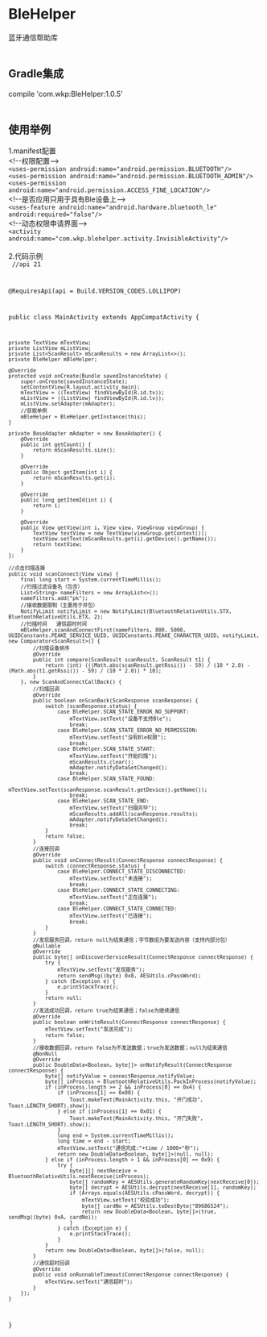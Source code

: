 # BleHelper
蓝牙通信帮助库
<br>
<br>
## Gradle集成<br>
compile 'com.wkp:BleHelper:1.0.5'
<br>
<br>
## 使用举例<br>
1.manifest配置<br>
\<!--权限配置--><br>
`<uses-permission android:name="android.permission.BLUETOOTH"/>`<br>
`<uses-permission android:name="android.permission.BLUETOOTH_ADMIN"/>`<br>
`<uses-permission android:name="android.permission.ACCESS_FINE_LOCATION"/>`<br>
\<!--是否应用只用于具有Ble设备上--><br>
`<uses-feature
        android:name="android.hardware.bluetooth_le"
        android:required="false"/>`<br>
\<!--动态权限申请界面--><br>
`<activity android:name="com.wkp.blehelper.activity.InvisibleActivity"/>`
<br>
<br>
2.代码示例<br>
<code>
//api 21

@RequiresApi(api = Build.VERSION_CODES.LOLLIPOP)

public class MainActivity extends AppCompatActivity {

    private TextView mTextView;
    private ListView mListView;
    private List<ScanResult> mScanResults = new ArrayList<>();
    private BleHelper mBleHelper;

    @Override
    protected void onCreate(Bundle savedInstanceState) {
        super.onCreate(savedInstanceState);
        setContentView(R.layout.activity_main);
        mTextView = ((TextView) findViewById(R.id.tv));
        mListView = ((ListView) findViewById(R.id.lv));
        mListView.setAdapter(mAdapter);
        //获取单例
        mBleHelper = BleHelper.getInstance(this);
    }

    private BaseAdapter mAdapter = new BaseAdapter() {
        @Override
        public int getCount() {
            return mScanResults.size();
        }

        @Override
        public Object getItem(int i) {
            return mScanResults.get(i);
        }

        @Override
        public long getItemId(int i) {
            return i;
        }

        @Override
        public View getView(int i, View view, ViewGroup viewGroup) {
            TextView textView = new TextView(viewGroup.getContext());
            textView.setText(mScanResults.get(i).getDevice().getName());
            return textView;
        }
    };
    
    //点击扫描连接
    public void scanConnect(View view) {
        final long start = System.currentTimeMillis();
        //扫描过滤设备名（包含）
        List<String> nameFilters = new ArrayList<>();
        nameFilters.add("pk");
        //接收数据限制（主要用于并包）
        NotifyLimit notifyLimit = new NotifyLimit(BluetoothRelativeUtils.STX, BluetoothRelativeUtils.ETX, 2);
        //扫描时间   通信超时时间
        mBleHelper.scanAndConnectFirst(nameFilters, 800, 5000, UUIDConstants.PEAKE_SERVICE_UUID, UUIDConstants.PEAKE_CHARACTER_UUID, notifyLimit, new Comparator<ScanResult>() {
            //扫描设备排序
            @Override
            public int compare(ScanResult scanResult, ScanResult t1) {
                return (int) (((Math.abs(scanResult.getRssi()) - 59) / (10 * 2.0) - (Math.abs(t1.getRssi()) - 59) / (10 * 2.0)) * 10);
            }
        }, new ScanAndConnectCallBack() {
            //扫描回调
            @Override
            public boolean onScanBack(ScanResponse scanResponse) {
                switch (scanResponse.status) {
                    case BleHelper.SCAN_STATE_ERROR_NO_SUPPORT:
                        mTextView.setText("设备不支持Ble");
                        break;
                    case BleHelper.SCAN_STATE_ERROR_NO_PERMISSION:
                        mTextView.setText("没有Ble权限");
                        break;
                    case BleHelper.SCAN_STATE_START:
                        mTextView.setText("开始扫描");
                        mScanResults.clear();
                        mAdapter.notifyDataSetChanged();
                        break;
                    case BleHelper.SCAN_STATE_FOUND:
                        mTextView.setText(scanResponse.scanResult.getDevice().getName());
                        break;
                    case BleHelper.SCAN_STATE_END:
                        mTextView.setText("扫描完毕");
                        mScanResults.addAll(scanResponse.results);
                        mAdapter.notifyDataSetChanged();
                        break;
                }
                return false;
            }
            //连接回调
            @Override
            public void onConnectResult(ConnectResponse connectResponse) {
                switch (connectResponse.status) {
                    case BleHelper.CONNECT_STATE_DISCONNECTED:
                        mTextView.setText("未连接");
                        break;
                    case BleHelper.CONNECT_STATE_CONNECTING:
                        mTextView.setText("正在连接");
                        break;
                    case BleHelper.CONNECT_STATE_CONNECTED:
                        mTextView.setText("已连接");
                        break;
                }
            }
            //发现服务回调，return null为结束通信；字节数组为要发送内容（支持内部分包）
            @Nullable
            @Override
            public byte[] onDiscoverServiceResult(ConnectResponse connectResponse) {
                try {
                    mTextView.setText("发现服务");
                    return sendMsg((byte) 0x8, AESUtils.cPassWord);
                } catch (Exception e) {
                    e.printStackTrace();
                }
                return null;
            }
            //发送成功回调，return true为结束通信；false为继续通信
            @Override
            public boolean onWriteResult(ConnectResponse connectResponse) {
                mTextView.setText("发送完成");
                return false;
            }
            //接收数据回调，return false为不发送数据；true为发送数据；null为结束通信
            @NonNull
            @Override
            public DoubleData<Boolean, byte[]> onNotifyResult(ConnectResponse connectResponse) {
                byte[] notifyValue = connectResponse.notifyValue;
                byte[] inProcess = BluetoothRelativeUtils.PackInProcess(notifyValue);
                if (inProcess.length >= 2 && inProcess[0] == 0x4) {
                    if (inProcess[1] == 0x00) {
                        Toast.makeText(MainActivity.this, "开门成功", Toast.LENGTH_SHORT).show();
                    } else if (inProcess[1] == 0x01) {
                        Toast.makeText(MainActivity.this, "开门失败", Toast.LENGTH_SHORT).show();
                    }
                    long end = System.currentTimeMillis();
                    long time = end - start;
                    mTextView.setText("通信完成:"+time / 1000+"秒");
                    return new DoubleData<Boolean, byte[]>(null, null);
                } else if (inProcess.length > 1 && inProcess[0] == 0x9) {
                    try {
                        byte[][] nextReceive = BluetoothRelativeUtils.nextReceive(inProcess);
                        byte[] randomKey = AESUtils.generateRandomKey(nextReceive[0]);
                        byte[] decrypt = AESUtils.decrypt(nextReceive[1], randomKey);
                        if (Arrays.equals(AESUtils.cPassWord, decrypt)) {
                            mTextView.setText("校验成功");
                            byte[] cardNo = AESUtils.toDestByte("89686524");
                            return new DoubleData<Boolean, byte[]>(true, sendMsg((byte) 0xA, cardNo));
                        }
                    } catch (Exception e) {
                        e.printStackTrace();
                    }
                }
                return new DoubleData<Boolean, byte[]>(false, null);
            }
            //通信超时回调
            @Override
            public void onRunnableTimeout(ConnectResponse connectResponse) {
                mTextView.setText("通信超时");
            }
        });
    }
}
</code>
